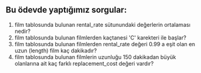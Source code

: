## Bu ödevde yaptığımız sorgular:
1. film tablosunda bulunan rental_rate sütunundaki değerlerin ortalaması nedir?
2. film tablosunda bulunan filmlerden kaçtanesi 'C' karekteri ile başlar?
3. film tablosunda bulunan filmlerden rental_rate değeri 0.99 a eşit olan en uzun (length) film kaç dakikadır?
4. film tablosunda bulunan filmlerin uzunluğu 150 dakikadan büyük olanlarına ait kaç farklı replacement_cost değeri vardır?